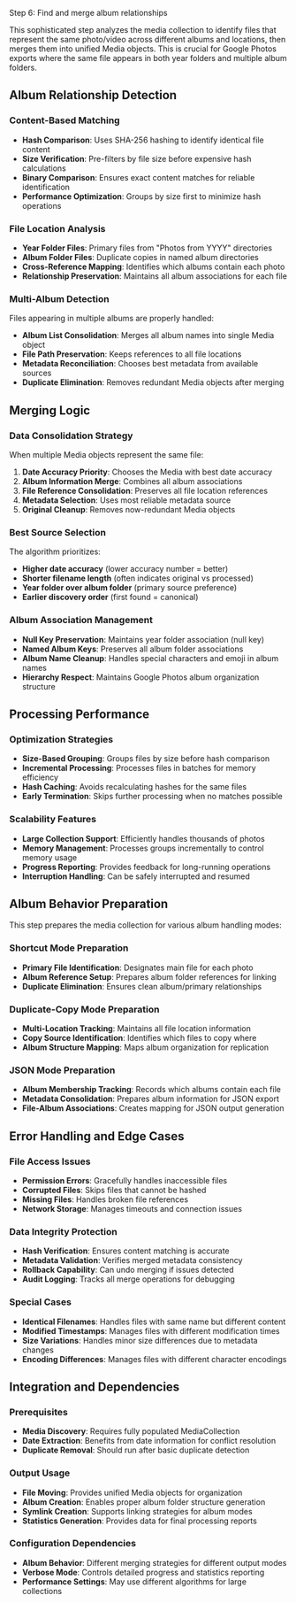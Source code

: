 Step 6: Find and merge album relationships

This sophisticated step analyzes the media collection to identify files that represent
the same photo/video across different albums and locations, then merges them into
unified Media objects. This is crucial for Google Photos exports where the same file
appears in both year folders and multiple album folders.

## Album Relationship Detection

### Content-Based Matching
- **Hash Comparison**: Uses SHA-256 hashing to identify identical file content
- **Size Verification**: Pre-filters by file size before expensive hash calculations
- **Binary Comparison**: Ensures exact content matches for reliable identification
- **Performance Optimization**: Groups by size first to minimize hash operations

### File Location Analysis
- **Year Folder Files**: Primary files from "Photos from YYYY" directories
- **Album Folder Files**: Duplicate copies in named album directories
- **Cross-Reference Mapping**: Identifies which albums contain each photo
- **Relationship Preservation**: Maintains all album associations for each file

### Multi-Album Detection
Files appearing in multiple albums are properly handled:
- **Album List Consolidation**: Merges all album names into single Media object
- **File Path Preservation**: Keeps references to all file locations
- **Metadata Reconciliation**: Chooses best metadata from available sources
- **Duplicate Elimination**: Removes redundant Media objects after merging

## Merging Logic

### Data Consolidation Strategy
When multiple Media objects represent the same file:
1. **Date Accuracy Priority**: Chooses the Media with best date accuracy
2. **Album Information Merge**: Combines all album associations
3. **File Reference Consolidation**: Preserves all file location references
4. **Metadata Selection**: Uses most reliable metadata source
5. **Original Cleanup**: Removes now-redundant Media objects

### Best Source Selection
The algorithm prioritizes:
- **Higher date accuracy** (lower accuracy number = better)
- **Shorter filename length** (often indicates original vs processed)
- **Year folder over album folder** (primary source preference)
- **Earlier discovery order** (first found = canonical)

### Album Association Management
- **Null Key Preservation**: Maintains year folder association (null key)
- **Named Album Keys**: Preserves all album folder associations
- **Album Name Cleanup**: Handles special characters and emoji in album names
- **Hierarchy Respect**: Maintains Google Photos album organization structure

## Processing Performance

### Optimization Strategies
- **Size-Based Grouping**: Groups files by size before hash comparison
- **Incremental Processing**: Processes files in batches for memory efficiency
- **Hash Caching**: Avoids recalculating hashes for the same files
- **Early Termination**: Skips further processing when no matches possible

### Scalability Features
- **Large Collection Support**: Efficiently handles thousands of photos
- **Memory Management**: Processes groups incrementally to control memory usage
- **Progress Reporting**: Provides feedback for long-running operations
- **Interruption Handling**: Can be safely interrupted and resumed

## Album Behavior Preparation

This step prepares the media collection for various album handling modes:

### Shortcut Mode Preparation
- **Primary File Identification**: Designates main file for each photo
- **Album Reference Setup**: Prepares album folder references for linking
- **Duplicate Elimination**: Ensures clean album/primary relationships

### Duplicate-Copy Mode Preparation
- **Multi-Location Tracking**: Maintains all file location information
- **Copy Source Identification**: Identifies which files to copy where
- **Album Structure Mapping**: Maps album organization for replication

### JSON Mode Preparation
- **Album Membership Tracking**: Records which albums contain each file
- **Metadata Consolidation**: Prepares album information for JSON export
- **File-Album Associations**: Creates mapping for JSON output generation

## Error Handling and Edge Cases

### File Access Issues
- **Permission Errors**: Gracefully handles inaccessible files
- **Corrupted Files**: Skips files that cannot be hashed
- **Missing Files**: Handles broken file references
- **Network Storage**: Manages timeouts and connection issues

### Data Integrity Protection
- **Hash Verification**: Ensures content matching is accurate
- **Metadata Validation**: Verifies merged metadata consistency
- **Rollback Capability**: Can undo merging if issues detected
- **Audit Logging**: Tracks all merge operations for debugging

### Special Cases
- **Identical Filenames**: Handles files with same name but different content
- **Modified Timestamps**: Manages files with different modification times
- **Size Variations**: Handles minor size differences due to metadata changes
- **Encoding Differences**: Manages files with different character encodings

## Integration and Dependencies

### Prerequisites
- **Media Discovery**: Requires fully populated MediaCollection
- **Date Extraction**: Benefits from date information for conflict resolution
- **Duplicate Removal**: Should run after basic duplicate detection

### Output Usage
- **File Moving**: Provides unified Media objects for organization
- **Album Creation**: Enables proper album folder structure generation
- **Symlink Creation**: Supports linking strategies for album modes
- **Statistics Generation**: Provides data for final processing reports

### Configuration Dependencies
- **Album Behavior**: Different merging strategies for different output modes
- **Verbose Mode**: Controls detailed progress and statistics reporting
- **Performance Settings**: May use different algorithms for large collections
